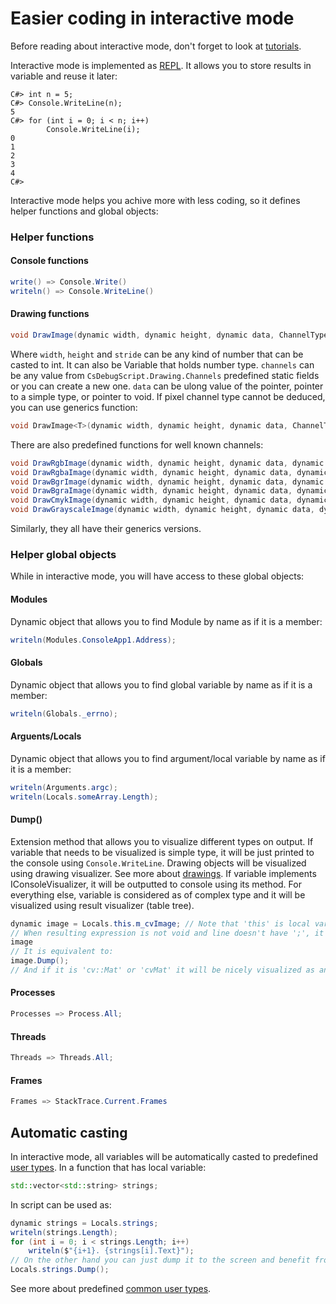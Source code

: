 # Easier coding in interactive mode
Before reading about interactive mode, don't forget to look at [tutorials](Tutorials.md).

Interactive mode is implemented as [REPL](https://en.wikipedia.org/wiki/REPL). It allows you to store results in variable and reuse it later:
```
C#> int n = 5;
C#> Console.WriteLine(n);
5
C#> for (int i = 0; i < n; i++)
        Console.WriteLine(i);
0
1
2
3
4
C#>
```
Interactive mode helps you achive more with less coding, so it defines helper functions and global objects:

### Helper functions

#### Console functions
```cs
write() => Console.Write()
writeln() => Console.WriteLine()
```

#### Drawing functions
```cs
void DrawImage(dynamic width, dynamic height, dynamic data, ChannelType[] channels, dynamic stride = null);
```
Where `width`, `height` and `stride` can be any kind of number that can be casted to int. It can also be Variable that holds number type.
`channels` can be any value from `CsDebugScript.Drawing.Channels` predefined static fields or you can create a new one.
`data` can be ulong value of the pointer, pointer to a simple type, or pointer to void. If pixel channel type cannot be deduced, you can use generics function:
```cs
void DrawImage<T>(dynamic width, dynamic height, dynamic data, ChannelType[] channels, dynamic stride = null);
```
There are also predefined functions for well known channels:
```cs
void DrawRgbImage(dynamic width, dynamic height, dynamic data, dynamic stride = null);
void DrawRgbaImage(dynamic width, dynamic height, dynamic data, dynamic stride = null);
void DrawBgrImage(dynamic width, dynamic height, dynamic data, dynamic stride = null);
void DrawBgraImage(dynamic width, dynamic height, dynamic data, dynamic stride = null);
void DrawCmykImage(dynamic width, dynamic height, dynamic data, dynamic stride = null);
void DrawGrayscaleImage(dynamic width, dynamic height, dynamic data, dynamic stride = null);
```
Similarly, they all have their generics versions.

### Helper global objects
While in interactive mode, you will have access to these global objects:

#### Modules
Dynamic object that allows you to find Module by name as if it is a member:
```cs
writeln(Modules.ConsoleApp1.Address);
```
#### Globals
Dynamic object that allows you to find global variable by name as if it is a member:
```cs
writeln(Globals._errno);
```
#### Arguents/Locals
Dynamic object that allows you to find argument/local variable by name as if it is a member:
```cs
writeln(Arguments.argc);
writeln(Locals.someArray.Length);
```

#### Dump()
Extension method that allows you to visualize different types on output.
If variable that needs to be visualized is simple type, it will be just printed to the console using `Console.WriteLine`.
Drawing objects will be visualized using drawing visualizer. See more about [drawings](Drawings.md).
If variable implements IConsoleVisualizer, it will be outputted to console using its method.
For everything else, variable is considered as of complex type and it will be visualized using result visualizer (table tree).
```cs
dynamic image = Locals.this.m_cvImage; // Note that 'this' is local variable on current stack frame
// When resulting expression is not void and line doesn't have ';', it is the same as calling .Dump() method on it:
image
// It is equivalent to:
image.Dump();
// And if it is 'cv::Mat' or 'cvMat' it will be nicely visualized as an image :)
```

#### Processes
```cs
Processes => Process.All;
```

#### Threads
```cs
Threads => Threads.All;
```

#### Frames
```cs
Frames => StackTrace.Current.Frames
```

## Automatic casting
In interactive mode, all variables will be automatically casted to predefined [user types](UserTypes.md).
In a function that has local variable:
```cpp
std::vector<std::string> strings;
```
In script can be used as:
```cs
dynamic strings = Locals.strings;
writeln(strings.Length);
for (int i = 0; i < strings.Length; i++)
    writeln($"{i+1}. {strings[i].Text}");
// On the other hand you can just dump it to the screen and benefit from auto casting by visualizing result:
Locals.strings.Dump();
```
See more about predefined [common user types](CommonUserTypes.md).
